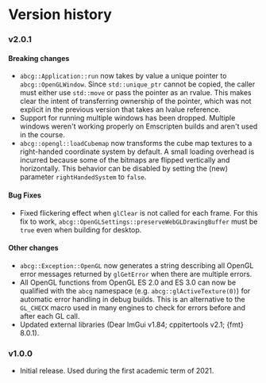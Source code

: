 Version history
======

### v2.0.1

#### Breaking changes
* `abcg::Application::run` now takes by value a unique pointer to `abcg::OpenGLWindow`. Since `std::unique_ptr` cannot be copied, the caller must either use `std::move` or pass the pointer as an rvalue. This makes clear the intent of transferring ownership of the pointer, which was not explicit in the previous version that takes an lvalue reference.
* Support for running multiple windows has been dropped. Multiple windows weren't working properly on Emscripten builds and aren't used in the course.
* `abcg::opengl::loadCubemap` now transforms the cube map textures to a right-handed coordinate system by default. A small loading overhead is incurred because some of the bitmaps are flipped vertically and horizontally. This behavior can be disabled by setting the (new) parameter `rightHandedSystem` to `false`.

#### Bug Fixes
* Fixed flickering effect when `glClear` is not called for each frame. For this fix to work, `abcg::OpenGLSettings::preserveWebGLDrawingBuffer` must be `true` even when building for desktop.

#### Other changes
* `abcg::Exception::OpenGL` now generates a string describing all OpenGL error messages returned by `glGetError` when there are multiple errors.
* All OpenGL functions from OpenGL ES 2.0 and ES 3.0 can now be qualified with the `abcg` namespace (e.g. `abcg::glActiveTexture(0)`) for automatic error handling in debug builds. This is an alternative to the `GL_CHECK` macro used in many engines to check for errors before and after each GL call.
* Updated external libraries (Dear ImGui v1.84; cppitertools v2.1; {fmt} 8.0.1).

### v1.0.0

* Initial release. Used during the first academic term of 2021.
